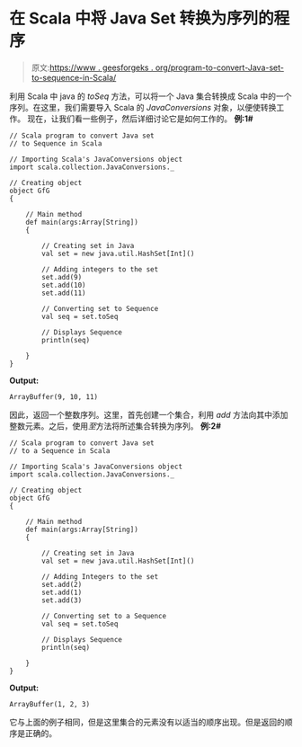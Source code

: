 # 在 Scala 中将 Java Set 转换为序列的程序

> 原文:[https://www . geesforgeks . org/program-to-convert-Java-set-to-sequence-in-Scala/](https://www.geeksforgeeks.org/program-to-convert-java-set-to-sequence-in-scala/)

利用 Scala 中 java 的 *toSeq* 方法，可以将一个 Java 集合转换成 Scala 中的一个序列。在这里，我们需要导入 Scala 的 *JavaConversions* 对象，以便使转换工作。
现在，让我们看一些例子，然后详细讨论它是如何工作的。
**例:1#**

```
// Scala program to convert Java set 
// to Sequence in Scala

// Importing Scala's JavaConversions object
import scala.collection.JavaConversions._

// Creating object
object GfG
{ 

    // Main method
    def main(args:Array[String])
    {

        // Creating set in Java
        val set = new java.util.HashSet[Int]()

        // Adding integers to the set
        set.add(9)
        set.add(10)
        set.add(11)

        // Converting set to Sequence 
        val seq = set.toSeq

        // Displays Sequence 
        println(seq)

    }
}
```

**Output:**

```
ArrayBuffer(9, 10, 11)

```

因此，返回一个整数序列。这里，首先创建一个集合，利用 *add* 方法向其中添加整数元素。之后，使用*至*方法将所述集合转换为序列。
**例:2#**

```
// Scala program to convert Java set 
// to a Sequence in Scala

// Importing Scala's JavaConversions object
import scala.collection.JavaConversions._

// Creating object
object GfG
{ 

    // Main method
    def main(args:Array[String])
    {

        // Creating set in Java
        val set = new java.util.HashSet[Int]()

        // Adding Integers to the set
        set.add(2)
        set.add(1)
        set.add(3)

        // Converting set to a Sequence
        val seq = set.toSeq

        // Displays Sequence
        println(seq)

    }
}
```

**Output:**

```
ArrayBuffer(1, 2, 3)

```

它与上面的例子相同，但是这里集合的元素没有以适当的顺序出现。但是返回的顺序是正确的。
